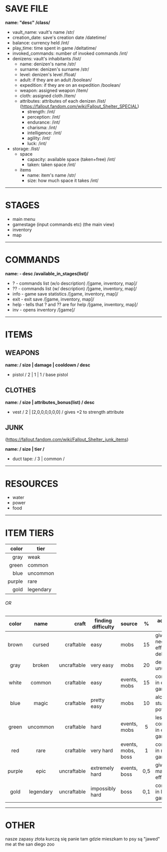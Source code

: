 # SAVE FILE

__name: "desc" /class/__

- vault_name: vault's name /str/
- creation_date: save's creation date /datetime/
- balance: currency held /int/
- play_time: time spent in game /deltatime/
- invoked_commands: number of invoked commands /int/
- denizens: vault's inhabitants /list/
    - name: denizen's name /str/
    - surname: denizen's surname /str/
    - level: denizen's level /float/
    - adult: if they are an adult /boolean/
    - expedition: if they are on an expedition /boolean/
    - weapon: assigned weapon /item/
    - cloth: assigned cloth /item/
    - attributes: attributes of each denizen /list/ (https://fallout.fandom.com/wiki/Fallout_Shelter_SPECIAL)
        - strength: /int/
        - perception: /int/
        - endurance: /int/
        - charisma: /int/
        - intelligence: /int/
        - agility: /int/
        - luck: /int/
- storage:  /list/
    - space
        - capacity: available space (taken+free) /int/
        - taken: taken space /int/
    - items
        - name: item's name /str/
        - size: how much space it takes /int/

---

# STAGES
- main menu
- gamestage (input commands etc) (the main view)
- inventory
- map

---

# COMMANDS

__name: - desc /available_in_stages(list)/__

- ? - commands list (w/o description) /[game, inventory, map]/
- ?? - commands list (w/ description) /[game, inventory, map]/
- info - game save statistics /[game, inventory, map]/
- exit - exit save /[game, inventory, map]/
- help - tells that ? and ?? are for help /[game, inventory, map]/
- inv - opens inventory /[game]/

---

# ITEMS


## WEAPONS

__name: / size | damage | cooldown / desc__

- pistol / 2 | 1 | 1 / base pistol

## CLOTHES

__name: / size | attributes_bonus(list) / desc__

- vest / 2 | [2,0,0,0,0,0,0] / gives +2 to strength attribute

## JUNK

(https://fallout.fandom.com/wiki/Fallout_Shelter_junk_items)

__name: / size | tier /__

- duct tape: / 3 | common /

---

# RESOURCES
- water
- power
- food

---

# ITEM TIERS
color | tier
--: | ---
gray | weak
green | common
blue | uncommon
purple | rare
gold | legendary

###### OR

color | name | craft | finding difficulty | source | % | aditional info
:-: | :-: | ---: | --- | :-- | :-: | ---
brown | cursed | craftable | easy | mobs | 15 | gives negative effects, debuff
gray | broken | uncraftable | very easy | mobs | 20 | destroyed, unusable
white | common | craftable | easy | events, mobs | 15 | common in early game
blue | magic | craftable | pretty easy | mobs | 10 | alchemy stuff, potions
green | uncommon | craftable | hard | events, mobs | 5 | less common in early game
red | rare | craftable | very hard | events, mobs, boss | 1 | common in mid game
purple | epic | uncraftable | extremely hard | events, boss | 0,5 | gives magic effects
gold | legendary | uncraftable | impossibly hard | boss | 0,1 | common in late game

---

# OTHER

nasze zapasy złota kurczą się panie
tam gdzie mieszkam to psy są
"jawed" me at the san diego zoo